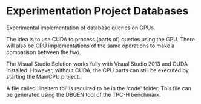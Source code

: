 # Experimentation Project Databases

Experimental implementation of database queries on GPUs. 

The idea is to use CUDA to process (parts of) queries using the GPU. There will also be CPU implementations of the same operations to make a comparison between the two.

The Visual Studio Solution works fully with Visual Studio 2013 and CUDA installed. However, without CUDA, the CPU parts can still be executed by starting the MainCPU project.

A file called 'lineitem.tbl' is required to be in the 'code' folder. This file can be generated using the DBGEN tool of the TPC-H benchmark.
